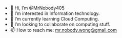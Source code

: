 - 👋 Hi, I’m @MrNobody405
- 👀 I’m interested in Information technology.
- 🌱 I’m currently learning Cloud Computing.
- 💞️ I’m looking to collaborate on computing stuff.
- 📫 How to reach me: mr.nobody.wong@gmail.com

<!---
MrNobody405/MrNobody405 is a ✨ special ✨ repository because its `README.md` (this file) appears on your GitHub profile.
You can click the Preview link to take a look at your changes.
--->
